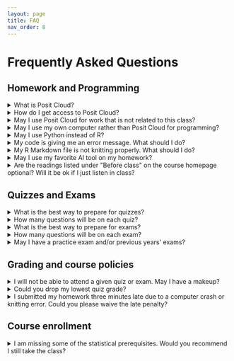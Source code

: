 ```yaml
---
layout: page
title: FAQ
nav_order: 8
---
```


<h1>Frequently Asked Questions</h1>

<h2>Homework and Programming</h2>

<details>
  <summary> 
  What is Posit Cloud?
  </summary>
  <p>Posit Cloud is a full R programming environment (namely, RStudio) that you can access from your web browser, requiring no software or package installation on your part. All of the programming activities and homework assignments, as well as any auxiliary data files, will be distributed via Posit Cloud.</p>
</details>

<details>
  <summary> 
  How do I get access to Posit Cloud?
  </summary>
  <p>Sign up for a free Posit Cloud account <a href="https://posit.cloud/plans/free">here</a>, and then join the STAT 4710 workspace by clicking the link in the fourth bullet point of <a href="https://edstem.org/us/courses/44045/discussion/3341320">this Ed Discussion announcement</a>.</p>
</details>

<details>
  <summary> 
  May I use Posit Cloud for work that is not related to this class?
  </summary>
  <p>You may use your personal Posit Cloud workspace but not the class workspace; the latter is intended to be used only for class activities and homeworks.</p>
</details>

<details>
  <summary> 
  May I use my own computer rather than Posit Cloud for programming?
  </summary>
  <p>Yes, you may use your own computer. However, you will be responsible for installing R and RStudio on your computer, as well as <a href="https://katsevich-teaching.github.io/stat-4710-fall-2023/resources/package-installation/">installing all of the R packages necessary to complete the homework</a>. Due to limited teaching staff bandwidth, we will not be able to assist you with this process. However, Google and ChatGPT are great resources.</p>
</details>

<details>
  <summary> 
  May I use Python instead of R?
  </summary>
  <p>No, you must use R for this course.</p>
</details>

<details>
  <summary> 
  My code is giving me an error message. What should I do?
  </summary>
  <p>Read the error message carefully. Sometimes, the message will suggest a solution. If not, try Googling the error message. If this does not help, try asking ChatGPT. If you still need help, either post on <a href="https://edstem.org/us/courses/44045/discussion/">Ed Discussion</a> or come to office hours.</p>
</details>

<details>
  <summary> 
  My R Markdown file is not knitting properly. What should I do?
  </summary>
  <ul>
    <li>Avoid using underscores or other special characters in chunk headers or figure/table captions.</li>
    <li>Put a blank line between each code chunk and the subsequent text, especially for code chunks containing figures.</li>
    <li>You might not have loaded all necessary R packages.</li>
    <li>Your R code may have bugs. Usually the error message will point you to a line number where the code broke. Debug your code by stepping through it line-by-line interactively before compiling your report.</li>
    <li>Try asking Google or ChatGPT for help.</li>
    <li>If you are stuck, post on <a href="https://edstem.org/us/courses/44045/discussion/">Ed Discussion</a> or come to office hours and the teaching staff will assist you.</li>
  </ul>
</details>

<details>
  <summary> 
  May I use my favorite AI tool on my homework?
  </summary>
  <p>Yes, you may. Please see the <a href="https://apps.wharton.upenn.edu/syllabi/202330/STAT4710401/">Syllabus</a> and the <a href="https://katsevich-teaching.github.io/stat-4710-fall-2023/resources/ai/">instructor statement on AI</a> for more information.</p>
</details>

<details>
  <summary> 
  Are the readings listed under "Before class" on the course homepage optional? Will it be ok if I just listen in class?  
  </summary>
  <p>The readings are highly recommended. Especially in the first unit of the course, the learning curve for R programming will be steep and we will not be able to cover everything in class. All of the content in the readings is fair game for homeworks, quizzes, and exams.</p>
</details>


<h2>Quizzes and Exams</h2>

<details>
  <summary> 
  What is the best way to prepare for quizzes?
  </summary>
  <p>The best way to prepare for quizzes is to work through the quiz practice questions and last year's quizzes, all available from the <a href="https://katsevich-teaching.github.io/stat-4710-fall-2023/index.html">main course webpage</a> or <a href="https://canvas.upenn.edu/courses/1741618">Canvas</a>. Furthermore, students should have a strong conceptual understanding of all material from lectures. Students are encouraged to come to office hours to verify and solidify their understanding of the material.</p>
</details>

<details>
  <summary> 
  How many questions will be on each quiz?
  </summary>
  <p>Quizzes will typically have ten questions each.</p>
</details>

<details>
  <summary> 
  What is the best way to prepare for exams?
  </summary>
  <p>The best way to prepare for exams is the same as the best way to prepare for quizzes.</p>
</details>

<details>
  <summary>
  How many questions will be on each exam?
  </summary>
  <p>This is not decided yet, but there will likely be in the range of 20-30 questions per exam.</p>
</details>

<details>
  <summary>
  May I have a practice exam and/or previous years' exams?
  </summary>
  <p>This is the first year that exams have this format, so there are no exams from previous years. Due to the limited time of the teaching staff, we are unable to write a practice exam for you. However, the exam questions will be of a similar style to quiz questions, so going through the quiz practice questions and the quiz questions from this year and last will be a good way to prepare for exams.</p>
</details>

<h2>Grading and course policies</h2>

<details>
  <summary> 
  I will not be able to attend a given quiz or exam. May I have a makeup?
  </summary>
  <p>We do not offer quiz or exam makeups. However, each student's lowest quiz grade will be dropped. Furthermore, each student may miss up to one quiz if the instructor approves the reason for the absence. Please see the <a href="https://apps.wharton.upenn.edu/syllabi/202330/STAT4710401/">Syllabus</a> section "Policies concerning quizzes and exams" for more information.</p>
</details>

<details>
  <summary> 
  Could you drop my lowest quiz grade?
  </summary>
  <p>Yes, your lowest quiz grade will automatically be dropped. Please see the <a href="https://apps.wharton.upenn.edu/syllabi/202330/STAT4710401/">Syllabus</a> for more information.</p>
</details>

<details>
  <summary> 
  I submitted my homework three minutes late due to a computer crash or knitting error. Could you please waive the late penalty?
  </summary>
  <p>Your three free late days are intended to offset such circumstances. Once you use these free late days, each day late will come with a 10-point late penalty. Please see the <a href="https://apps.wharton.upenn.edu/syllabi/202330/STAT4710401/">Syllabus</a> for more details on the late policy.</p>
</details>

<h2>Course enrollment</h2>

<details>
  <summary> 
  I am missing some of the statistical prerequisites. Would you recommend I still take the class?
  </summary>
  <p> Ultimately, the decision of whether to stay in this class is up to you. Here, I will provide some suggestions. If you are missing some of the statistical prerequisites, then you will begin the class at a disadvantage compared to most of your classmates. If you are able and willing to put in the extra time to make up for this difference, then you may want to stay in the class. If your plate is already full with other responsibilities, then you may want to drop the class. In order to make a more informed opinion, I recommend you read through Chapters 3, 4.3, 6.2, 6.4, and 7.1-7.4 of <a href="https://hastie.su.domains/ISLR2/ISLRv2_website.pdf">ISLR</a>, and try some of the corresponding exercises. Chapter 3 is some of the material I will expect you to know already, and the other chapters include material we will cover in this class.</p>
</details>

